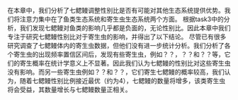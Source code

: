 在本章中，我们分析了七鳃鳗调整性别比是否有可能对其他生态系统提供优势。我们将注意力集中在了鱼类生态系统和寄生虫生态系统两个方面。
根据task3中的分析，我们发现七鳃鳗对鱼类的影响几乎都是负面的，无论性别比。因此本章中我们专注于研究七鳃鳗性别比对于寄生虫的影响，并得出了以下结论。
尽管已有很多研究调查了七鳃鳗体内的寄生虫数据，但他们没有进一步统计分析。我们分析了各个寄生虫的出现频率置信区间后，发现有些寄生虫，例如？？，？？和？？等，它们的寄生概率在统计学意义上不显著。因此我们认为七鳃鳗的性别比对这些寄生虫没有影响。而另一些寄生虫例如？？和？？，它们寄生七鳃鳗的概率较高，我们认为，随着七鳃鳗性别比例接近最优（约为4），七鳃鳗的数量将增多，该类寄生虫将会受益，其数量增长与七鳃鳗数量正相关。